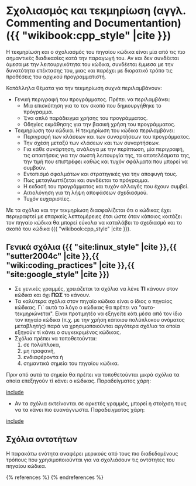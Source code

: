 # Σχολιασμός και τεκμηρίωση (αγγλ. Commenting and Documentantion) ({{ "wikibook:cpp_style" |cite }})

Η τεκμηρίωση και ο σχολιασμός του πηγαίου κώδικα είναι μία από τις πιο
σημαντικές διαδικασίες κατά την παραγωγή του. Αν και δεν συνδέεται άμεσα με
την λειτουργικότητα του κώδικα, συνδέεται έμμεσα με την δυνατότητα επέκτασης
του, μιας και παρέχει με διορατικό τρόπο τις προθέσεις του αρχικού
προγραμματιστή. 

Κατάλληλα θέματα για την τεκμηρίωση συχνά περιλαμβάνουν:
* Γενική περιγραφή του προγράμματος. Πρέπει να περιλαμβάνει: 
  * Μία επισκόπηση για το τον σκοπό που δημιουργήθηκε το πρόγραμμα.
  * Ένα απλό παράδειγμα χρήσης του προγράμματος.
  * Οδηγίες εκμάθησης για την βασική χρήση του προγράμματος.
* Τεκμηρίωση του κώδικα. Η τεκμηρίωση του κώδικα περιλαμβάνει:
  * Περιγραφή των κλάσεων και των συναρτήσεων του προγράμματος.
  * Την σχέση μεταξύ των κλάσεων και των συναρτήσεων.
  * Για κάθε συνάρτηση, ανάλογα με την περίπτωση, μία περιγραφή, τις
απαιτήσεις για την σωστή λειτουργία της, τα αποτελέσματα της, την τιμή που
επιστρέφει καθώς και τυχόν σφάλματα που μπορεί να συμβούν.
  * Εντοπισμό σφαλμάτων και στρατηγικές για την αποφυγή τους.
  * Πως μεταγλωττίζεται και συνδέεται το πρόγραμμα.
  * Η εκδοσή του προγράμματος και τυχόν αλλαγές που έχουν συμβεί.
  * Αιτιολόγηση για τη λήψη αποφάσεων σχεδιασμού.
  * Τυχόν ευχαριστίες.

Με τα σχόλια και την τεκμηρίωση διασφαλίζεται ότι ο κώδικας έχει περιγραφτεί με επαρκείς λεπτομέρειες έτσι ώστε όταν κάποιος κοιτάζει τον πηγαίο κώδικα θα μπορεί εύκολα να καταλάβει το σχεδιασμό και το σκοπό του κώδικα
({{ "wikibook:cpp_style" |cite }}).

## Γενικά σχόλια ({{ "site:linux_style" |cite }},{{ "sutter2004c" |cite }},{{ "wiki:coding_practices" |cite }},{{ "site:google_style" |cite }})

* Σε γενικές γραμμές, χρειάζεται τα σχόλια να λένε **ΤΙ** κάνουν στον κώδικα
και όχι **ΠΩΣ** το κάνουν.
* Τα καλύτερα σχόλια στον πηγαίο κώδικα είναι ο ίδιος ο πηγαίος κώδικας. 
Γι` αυτό το λόγο ο κώδικας θα πρέπει να "αυτο-τεκμηριώνεται". Είναι
προτιμητέο να εξηγείτε κάτι μέσα από τον ίδιο τον πηγαίο κώδικα (π.χ. με 
την χρήση κάποιου πολύπλοκου ονόματος μεταβλητής) παρά να χρησιμοποιούνται
αργότερα σχόλια τα οποία εξηγούν τί κάνει ο συγκεκριμένος κώδικας.
* Σχόλια πρέπει να τοποθετούνται:
  1. σε πολύπλοκα, 
  1. μη προφανή, 
  1. ενδιαφέροντα ή 
  1. σημαντικά σημεία
του πηγαίου κώδικα. 

Πριν από αυτά τα σημεία θα πρέπει να τοποθετούνται μικρά σχόλια τα οποία
επεξηγούν τί κάνει ο κώδικας. Παραδείγματος χάρη: 

[include](../../code_examples/documentation_comments.cpp)

* Αν τα σχόλια εκτείνονται σε αρκετές γραμμές, μπορεί η στοίχιση τους να τα
κάνει πιο ευανάγνωστα. Παραδείγματος χάρη:

[include](../../code_examples/documentation_comments_2.cpp)

## Σχόλια οντοτήτων

Η παρακάτω ενότητα αναφέρει μερικούς από τους πιο διαδεδομένους τρόπους που
χρησιμοποιούνται για να σχολιάσουν τις οντότητες του πηγαίου κώδικα.

{% references %} {% endreferences %}




